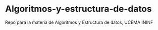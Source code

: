 # Algoritmos-y-estructura-de-datos
Repo para la materia de Algoritmos y Estructura de datos, UCEMA ININF
